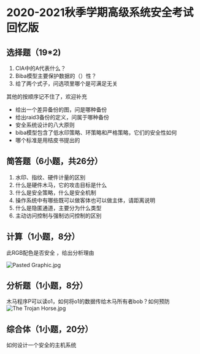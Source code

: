 # 2020-2021秋季学期高级系统安全考试回忆版

## 选择题（19*2)
1. CIA中的A代表什么？
2. Biba模型主要保护数据的（）性？
3. 给了两个式子，问选项里哪个是可满足无关

其他的按顺序记不住了，欢迎补充
- 给出一个差异备份的图，问是哪种备份
- 给出raid3备份的定义，问属于哪种备份
- 安全系统设计的八大原则
- biba模型包含了低水印策略、环策略和严格策略，它们的安全性如何
- 哪个标准是用桔皮书提出的

## 简答题（6小题，共26分）
1. 水印、指纹、硬件计量的区别
2. 什么是硬件木马，它的攻击目标是什么
3. 什么是安全策略，什么是安全机制
4. 操作系统中有哪些既可以做客体也可以做主体，请距离说明
5. 什么是隐匿通道，主要分为什么类型
6. 主动访问控制与强制访问控制的区别
## 计算（1小题，8分）
此RGB配色是否安全 ，给出分析理由

![Pasted Graphic.jpg](https://i.loli.net/2021/01/09/HSNk2RbU3Q8dXYz.jpg)

## 分析题（1小题，8分）
木马程序P可以读o1，如何将o1的数据传给木马所有者bob？如何预防
![The Trojan Horse.jpg](https://i.loli.net/2021/01/09/uPgFIH36WsvjdlU.jpg)

## 综合体（1小题，20分）
如何设计一个安全的主机系统